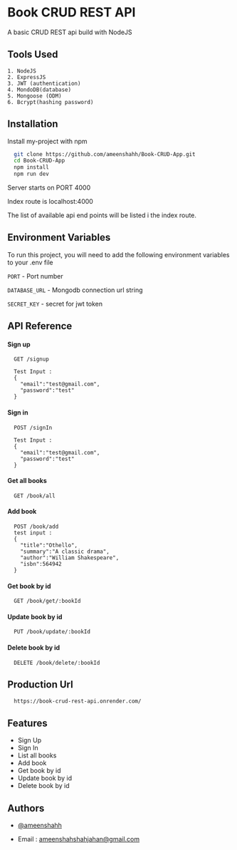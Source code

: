 
# Book CRUD REST API

A basic CRUD REST api build with NodeJS


## Tools Used

    1. NodeJS
    2. ExpressJS
    3. JWT (authentication)
    4. MondoDB(database)
    5. Mongoose (ODM)
    6. Bcrypt(hashing password)
## Installation

Install my-project with npm

```bash
  git clone https://github.com/ameenshahh/Book-CRUD-App.git
  cd Book-CRUD-App
  npm install 
  npm run dev
```
Server starts on PORT 4000

Index route is localhost:4000

The list of available api end points will be listed i the index route.


    
## Environment Variables

To run this project, you will need to add the following environment variables to your .env file

`PORT` - Port number

`DATABASE_URL` - Mongodb connection url string

`SECRET_KEY` - secret for jwt token 
## API Reference

#### Sign up

```http
  GET /signup

  Test Input :
  {
    "email":"test@gmail.com",
    "password":"test"
  }
```

#### Sign in

```http
  POST /signIn

  Test Input :
  {
    "email":"test@gmail.com",
    "password":"test"
  }
```

#### Get all books
```http
  GET /book/all
```

#### Add book
```http
  POST /book/add
  test input : 
  {
    "title":"Othello",
    "summary":"A classic drama",
    "author":"William Shakespeare",
    "isbn":564942
  }
```

#### Get book by id
```http
  GET /book/get/:bookId
```

#### Update book by id
```http
  PUT /book/update/:bookId
```
#### Delete book by id
```http
  DELETE /book/delete/:bookId
```
## Production Url

```bash
  https://book-crud-rest-api.onrender.com/
```


## Features

- Sign Up
- Sign In
- List all books
- Add book 
- Get book by id
- Update book by id
- Delete book by id





## Authors

- [@ameenshahh](https://github.com/ameenshahh/)

- Email : ameenshahshahjahan@gmail.com

